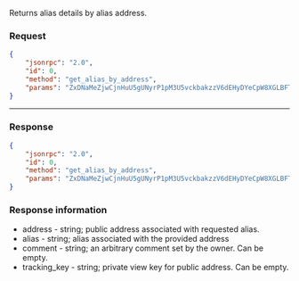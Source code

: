 Returns alias details by alias address.

### Request

```json
{
    "jsonrpc": "2.0",
    "id": 0,
    "method": "get_alias_by_address",
    "params": "ZxDNaMeZjwCjnHuU5gUNyrP1pM3U5vckbakzzV6dEHyDYeCpW8XGLBFTshcaY8LkG9RQn7FsQx8w2JeJzJwPwuDm2NfixPAXf"
}
```

---

### Response

```json
{
    "jsonrpc": "2.0",
    "id": 0,
    "method": "get_alias_by_address",
    "params": "ZxDNaMeZjwCjnHuU5gUNyrP1pM3U5vckbakzzV6dEHyDYeCpW8XGLBFTshcaY8LkG9RQn7FsQx8w2JeJzJwPwuDm2NfixPAXf"
}
```

### Response information

- address - string; public address associated with requested alias.
- alias - string; alias associated with the provided address
- comment - string; an arbitrary comment set by the owner. Can be empty.
- tracking_key - string; private view key for public address. Can be empty.